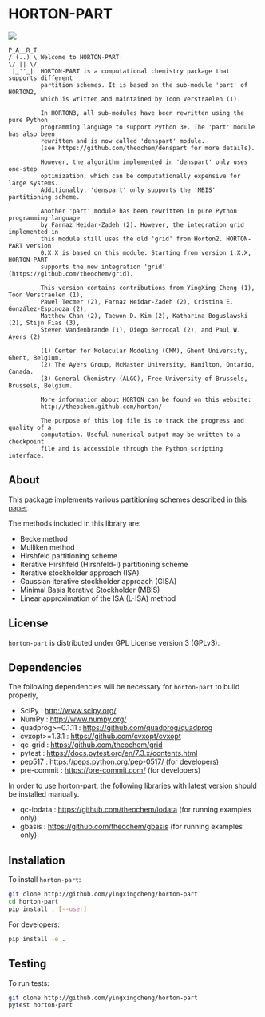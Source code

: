 # HORTON-PART
<a href='https://docs.python.org/3.10/'><img src='https://img.shields.io/badge/python-3.10-blue.svg'></a>

```text
P_A__R_T
/ (..) \ Welcome to HORTON-PART!
\/ || \/
 |_''_|  HORTON-PART is a computational chemistry package that supports different
         partition schemes. It is based on the sub-module 'part' of HORTON2,
         which is written and maintained by Toon Verstraelen (1).

         In HORTON3, all sub-modules have been rewritten using the pure Python
         programming language to support Python 3+. The 'part' module has also been
         rewritten and is now called 'denspart' module.
         (see https://github.com/theochem/denspart for more details).

         However, the algorithm implemented in 'denspart' only uses one-step
         optimization, which can be computationally expensive for large systems.
         Additionally, 'denspart' only supports the 'MBIS' partitioning scheme.

         Another 'part' module has been rewritten in pure Python programming language
         by Farnaz Heidar-Zadeh (2). However, the integration grid implemented in
         this module still uses the old 'grid' from Horton2. HORTON-PART version
         0.X.X is based on this module. Starting from version 1.X.X, HORTON-PART
         supports the new integration 'grid' (https://github.com/theochem/grid).

         This version contains contributions from YingXing Cheng (1), Toon Verstraelen (1),
         Pawel Tecmer (2), Farnaz Heidar-Zadeh (2), Cristina E. González-Espinoza (2),
         Matthew Chan (2), Taewon D. Kim (2), Katharina Boguslawski (2), Stijn Fias (3),
         Steven Vandenbrande (1), Diego Berrocal (2), and Paul W. Ayers (2)

         (1) Center for Molecular Modeling (CMM), Ghent University, Ghent, Belgium.
         (2) The Ayers Group, McMaster University, Hamilton, Ontario, Canada.
         (3) General Chemistry (ALGC), Free University of Brussels, Brussels, Belgium.

         More information about HORTON can be found on this website:
         http://theochem.github.com/horton/

         The purpose of this log file is to track the progress and quality of a
         computation. Useful numerical output may be written to a checkpoint
         file and is accessible through the Python scripting interface.
```


## About
This package implements various partitioning schemes described in <a href=https://doi.org/10.1063/5.0076630>this paper</a>.

The methods included in this library are:

- Becke method
- Mulliken method
- Hirshfeld partitioning scheme
- Iterative Hirshfeld (Hirshfeld-I) partitioning scheme
- Iterative stockholder approach (ISA)
- Gaussian iterative stockholder approach (GISA)
- Minimal Basis Iterative Stockholder (MBIS)
- Linear approximation of the ISA (L-ISA) method

## License

`horton-part` is distributed under GPL License version 3 (GPLv3).


## Dependencies

The following dependencies will be necessary for `horton-part` to build properly,

* SciPy : http://www.scipy.org/
* NumPy : http://www.numpy.org/
* quadprog>=0.1.11 : https://github.com/quadprog/quadprog
* cvxopt>=1.3.1 : https://github.com/cvxopt/cvxopt
* qc-grid : https://github.com/theochem/grid
* pytest : https://docs.pytest.org/en/7.3.x/contents.html
* pep517 : https://peps.python.org/pep-0517/ (for developers)
* pre-commit : https://pre-commit.com/ (for developers)

In order to use horton-part, the following libraries with latest version should be installed manually.

* qc-iodata : https://github.com/theochem/iodata (for running examples only)
* gbasis : https://github.com/theochem/gbasis (for running examples only)


## Installation

To install `horton-part`:

```bash
git clone http://github.com/yingxingcheng/horton-part
cd horton-part
pip install . [--user]
```

For developers:
```bash
pip install -e .
```


## Testing

To run tests:

```bash
git clone http://github.com/yingxingcheng/horton-part
pytest horton-part
```
